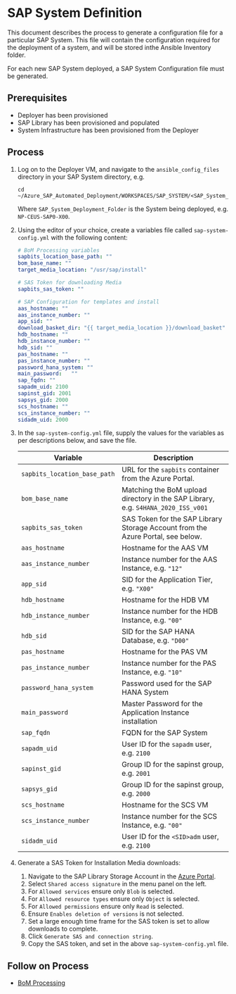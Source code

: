 # SAP System Definition

This document describes the process to generate a configuration file for a particular SAP System.
This file will contain the configuration required for the deployment of a system, and will be stored inthe Ansible Inventory folder.

For each new SAP System deployed, a SAP System Configuration file must be generated.

## Prerequisites

- Deployer has been provisioned
- SAP Library has been provisioned and populated
- System Infrastructure has been provisioned from the Deployer

## Process

1. Log on to the Deployer VM, and navigate to the `ansible_config_files` directory in your SAP System directory, e.g.

   ```shell
   cd ~/Azure_SAP_Automated_Deployment/WORKSPACES/SAP_SYSTEM/<SAP_System_Deployment_Folder>/ansible_config_files
   ```

   Where `SAP_System_Deployment_Folder` is the System being deployed, e.g. `NP-CEUS-SAP0-X00`.

1. Using the editor of your choice, create a variables file called `sap-system-config.yml` with the following content:

   ```yml
   # BoM Processing variables
   sapbits_location_base_path: ""
   bom_base_name: ""
   target_media_location: "/usr/sap/install"

   # SAS Token for downloading Media
   sapbits_sas_token: ""

   # SAP Configuration for templates and install
   aas_hostname: ""
   aas_instance_number: ""
   app_sid: ""
   download_basket_dir: "{{ target_media_location }}/download_basket"
   hdb_hostname: ""
   hdb_instance_number: ""
   hdb_sid: ""
   pas_hostname: ""
   pas_instance_number: ""
   password_hana_system: ""
   main_password:   ""
   sap_fqdn: ""
   sapadm_uid: 2100
   sapinst_gid: 2001
   sapsys_gid: 2000
   scs_hostname: ""
   scs_instance_number: ""
   sidadm_uid: 2000
   ```

1. In the `sap-system-config.yml` file, supply the values for the variables as per descriptions below, and save the file.

   | Variable                     | Description                                                                       |
   | ---------------------------- | --------------------------------------------------------------------------------- |
   | `sapbits_location_base_path` | URL for the `sapbits` container from the Azure Portal.                            |
   | `bom_base_name`              | Matching the BoM upload directory in the SAP Library, e.g. `S4HANA_2020_ISS_v001` |
   | `sapbits_sas_token`          | SAS Token for the SAP Library Storage Account from the Azure Portal, see below.   |
   | `aas_hostname`               | Hostname for the AAS VM                                                           |
   | `aas_instance_number`        | Instance number for the AAS Instance, e.g. `"12"`                                 |
   | `app_sid`                    | SID for the Application Tier, e.g. `"X00"`                                        |
   | `hdb_hostname`               | Hostname for the HDB VM                                                           |
   | `hdb_instance_number`        | Instance number for the HDB Instance, e.g. `"00"`                                 |
   | `hdb_sid`                    | SID for the SAP HANA Database, e.g. `"D00"`                                       |
   | `pas_hostname`               | Hostname for the PAS VM                                                           |
   | `pas_instance_number`        | Instance number for the PAS Instance, e.g. `"10"`                                 |
   | `password_hana_system`       | Password used for the SAP HANA System                                             |
   | `main_password`            | Master Password for the Application Instance installation                         |
   | `sap_fqdn`                   | FQDN for the SAP System                                                           |
   | `sapadm_uid`                 | User ID for the `sapadm` user, e.g. `2100`                                        |
   | `sapinst_gid`                | Group ID for the sapinst group, e.g. `2001`                                       |
   | `sapsys_gid`                 | Group ID for the sapinst group, e.g. `2000`                                       |
   | `scs_hostname`               | Hostname for the SCS VM                                                           |
   | `scs_instance_number`        | Instance number for the SCS Instance, e.g. `"00"`                                 |
   | `sidadm_uid`                 | User ID for the `<SID>adm` user, e.g. `2100`                                      |

1. Generate a SAS Token for Installation Media downloads:

   1. Navigate to the SAP Library Storage Account in the [Azure Portal](https://portal.azure.com).
   1. Select `Shared access signature` in the menu panel on the left.
   1. For `Allowed services` ensure only `Blob` is selected.
   1. For `Allowed resource types` ensure only `Object` is selected.
   1. For `Allowed permissions` ensure only `Read` is selected.
   1. Ensure `Enables deletion of versions` is not selected.
   1. Set a large enough time frame for the SAS token is set to allow downloads to complete.
   1. Click `Generate SAS and connection string`.
   1. Copy the SAS token, and set in the above `sap-system-config.yml` file.

## Follow on Process

- [BoM Processing](./process-bom.md)
